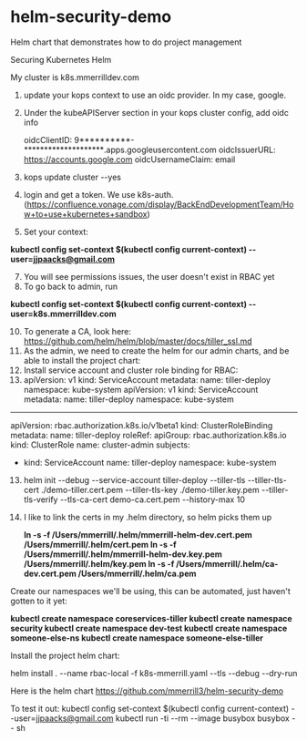 # helm-security-demo
Helm chart that demonstrates how to do project management


Securing Kubernetes Helm

My cluster is k8s.mmerrilldev.com

1) update your kops context to use an oidc provider.  In my case, google.
2) Under the kubeAPIServer section in your kops cluster config, add oidc info

    oidcClientID: 9**********-********************.apps.googleusercontent.com
    oidcIssuerURL: https://accounts.google.com
    oidcUsernameClaim: email
    
3) kops update cluster --yes
4) login and get a token.  We use k8s-auth. (https://confluence.vonage.com/display/BackEndDevelopmentTeam/How+to+use+kubernetes+sandbox)
5) Set your context:

**kubectl config set-context $(kubectl config current-context) --user=jjpaacks@gmail.com**

7) You will see permissions issues, the user doesn't exist in RBAC yet
8) To go back to admin, run 

**kubectl config set-context $(kubectl config current-context) --user=k8s.mmerrilldev.com**

10) To generate a CA, look here: https://github.com/helm/helm/blob/master/docs/tiller_ssl.md
11) As the admin, we need to create the helm for our admin charts, and be able to install the project chart:
12) Install service account and cluster role binding for RBAC:
13) apiVersion: v1
kind: ServiceAccount
metadata:
  name: tiller-deploy
  namespace: kube-system
  apiVersion: v1
kind: ServiceAccount
metadata:
  name: tiller-deploy
  namespace: kube-system
---
apiVersion: rbac.authorization.k8s.io/v1beta1
kind: ClusterRoleBinding
metadata:
  name: tiller-deploy
roleRef:
  apiGroup: rbac.authorization.k8s.io
  kind: ClusterRole
  name: cluster-admin
subjects:
- kind: ServiceAccount
  name: tiller-deploy
  namespace: kube-system
  
  
13) helm init --debug --service-account tiller-deploy --tiller-tls --tiller-tls-cert ./demo-tiller.cert.pem --tiller-tls-key ./demo-tiller.key.pem --tiller-tls-verify --tls-ca-cert demo-ca.cert.pem --history-max 10
14) I like to link the certs in my .helm directory, so helm picks them up
    
    **ln -s -f /Users/mmerrill/.helm/mmerrill-helm-dev.cert.pem /Users/mmerrill/.helm/cert.pem
    ln -s -f /Users/mmerrill/.helm/mmerrill-helm-dev.key.pem /Users/mmerrill/.helm/key.pem
    ln -s -f /Users/mmerrill/.helm/ca-dev.cert.pem /Users/mmerrill/.helm/ca.pem**
    
Create our namespaces we'll be using, this can be automated, just haven't gotten to it yet:

**kubectl create namespace coreservices-tiller
kubectl create namespace security
kubectl create namespace dev-test
kubectl create namespace someone-else-ns
kubectl create namespace someone-else-tiller**



    
Install the project helm chart:

helm install . --name rbac-local -f k8s-mmerrill.yaml --tls --debug --dry-run


Here is the helm chart  https://github.com/mmerrill3/helm-security-demo



To test it out:
kubectl config set-context $(kubectl config current-context) --user=jjpaacks@gmail.com
kubectl run -ti --rm --image busybox busybox -- sh





    
